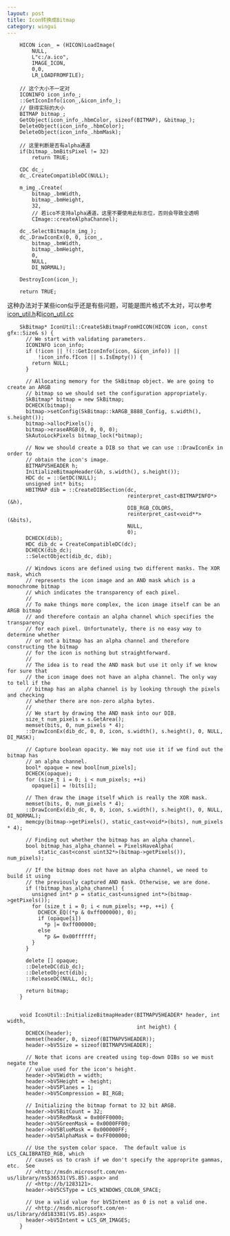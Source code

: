 ```yaml
---
layout: post
title: Icon转换成Bitmap
category: wingui
---
```



        HICON icon_ = (HICON)LoadImage(
            NULL, 
            L"c:/a.ico",
            IMAGE_ICON, 
            0,0,
            LR_LOADFROMFILE); 

        // 这个大小不一定对
        ICONINFO icon_info_;
        ::GetIconInfo(icon_,&icon_info_);
        // 获得实际的大小
        BITMAP bitmap_;
        GetObject(icon_info_.hbmColor, sizeof(BITMAP), &bitmap_);
        DeleteObject(icon_info_.hbmColor);
        DeleteObject(icon_info_.hbmMask);

        // 这里判断是否有alpha通道
        if(bitmap_.bmBitsPixel != 32)
            return TRUE;

        CDC dc_;
        dc_.CreateCompatibleDC(NULL);

        m_img_.Create(
            bitmap_.bmWidth,
            bitmap_.bmHeight,
            32,
            // 若ico不支持alpha通道，这里不要使用此标志位，否则会导致全透明
            CImage::createAlphaChannel);

        dc_.SelectBitmap(m_img_);
        dc_.DrawIconEx(0, 0, icon_,
            bitmap_.bmWidth,
            bitmap_.bmHeight,
            0, 
            NULL,
            DI_NORMAL);
        
        DestroyIcon(icon_);

        return TRUE;

这种办法对于某些icon似乎还是有些问题，可能是图片格式不太对，可以参考[icon_util.h](http://src.chromium.org/chrome/branches/355/src/gfx/icon_util.h)和[icon_util.cc](http://src.chromium.org/chrome/branches/355/src/gfx/icon_util.cc)


        SkBitmap* IconUtil::CreateSkBitmapFromHICON(HICON icon, const gfx::Size& s) {
          // We start with validating parameters.
          ICONINFO icon_info;
          if (!icon || !(::GetIconInfo(icon, &icon_info)) ||
              !icon_info.fIcon || s.IsEmpty()) {
            return NULL;
          }

          // Allocating memory for the SkBitmap object. We are going to create an ARGB
          // bitmap so we should set the configuration appropriately.
          SkBitmap* bitmap = new SkBitmap;
          DCHECK(bitmap);
          bitmap->setConfig(SkBitmap::kARGB_8888_Config, s.width(), s.height());
          bitmap->allocPixels();
          bitmap->eraseARGB(0, 0, 0, 0);
          SkAutoLockPixels bitmap_lock(*bitmap);

          // Now we should create a DIB so that we can use ::DrawIconEx in order to
          // obtain the icon's image.
          BITMAPV5HEADER h;
          InitializeBitmapHeader(&h, s.width(), s.height());
          HDC dc = ::GetDC(NULL);
          unsigned int* bits;
          HBITMAP dib = ::CreateDIBSection(dc,
                                           reinterpret_cast<BITMAPINFO*>(&h),
                                           DIB_RGB_COLORS,
                                           reinterpret_cast<void**>(&bits),
                                           NULL,
                                           0);
          DCHECK(dib);
          HDC dib_dc = CreateCompatibleDC(dc);
          DCHECK(dib_dc);
          ::SelectObject(dib_dc, dib);

          // Windows icons are defined using two different masks. The XOR mask, which
          // represents the icon image and an AND mask which is a monochrome bitmap
          // which indicates the transparency of each pixel.
          //
          // To make things more complex, the icon image itself can be an ARGB bitmap
          // and therefore contain an alpha channel which specifies the transparency
          // for each pixel. Unfortunately, there is no easy way to determine whether
          // or not a bitmap has an alpha channel and therefore constructing the bitmap
          // for the icon is nothing but straightforward.
          //
          // The idea is to read the AND mask but use it only if we know for sure that
          // the icon image does not have an alpha channel. The only way to tell if the
          // bitmap has an alpha channel is by looking through the pixels and checking
          // whether there are non-zero alpha bytes.
          //
          // We start by drawing the AND mask into our DIB.
          size_t num_pixels = s.GetArea();
          memset(bits, 0, num_pixels * 4);
          ::DrawIconEx(dib_dc, 0, 0, icon, s.width(), s.height(), 0, NULL, DI_MASK);

          // Capture boolean opacity. We may not use it if we find out the bitmap has
          // an alpha channel.
          bool* opaque = new bool[num_pixels];
          DCHECK(opaque);
          for (size_t i = 0; i < num_pixels; ++i)
            opaque[i] = !bits[i];

          // Then draw the image itself which is really the XOR mask.
          memset(bits, 0, num_pixels * 4);
          ::DrawIconEx(dib_dc, 0, 0, icon, s.width(), s.height(), 0, NULL, DI_NORMAL);
          memcpy(bitmap->getPixels(), static_cast<void*>(bits), num_pixels * 4);

          // Finding out whether the bitmap has an alpha channel.
          bool bitmap_has_alpha_channel = PixelsHaveAlpha(
              static_cast<const uint32*>(bitmap->getPixels()), num_pixels);

          // If the bitmap does not have an alpha channel, we need to build it using
          // the previously captured AND mask. Otherwise, we are done.
          if (!bitmap_has_alpha_channel) {
            unsigned int* p = static_cast<unsigned int*>(bitmap->getPixels());
            for (size_t i = 0; i < num_pixels; ++p, ++i) {
              DCHECK_EQ((*p & 0xff000000), 0);
              if (opaque[i])
                *p |= 0xff000000;
              else
                *p &= 0x00ffffff;
            }
          }

          delete [] opaque;
          ::DeleteDC(dib_dc);
          ::DeleteObject(dib);
          ::ReleaseDC(NULL, dc);

          return bitmap;
        }
        
        
        void IconUtil::InitializeBitmapHeader(BITMAPV5HEADER* header, int width,
                                              int height) {
          DCHECK(header);
          memset(header, 0, sizeof(BITMAPV5HEADER));
          header->bV5Size = sizeof(BITMAPV5HEADER);

          // Note that icons are created using top-down DIBs so we must negate the
          // value used for the icon's height.
          header->bV5Width = width;
          header->bV5Height = -height;
          header->bV5Planes = 1;
          header->bV5Compression = BI_RGB;

          // Initializing the bitmap format to 32 bit ARGB.
          header->bV5BitCount = 32;
          header->bV5RedMask = 0x00FF0000;
          header->bV5GreenMask = 0x0000FF00;
          header->bV5BlueMask = 0x000000FF;
          header->bV5AlphaMask = 0xFF000000;

          // Use the system color space.  The default value is LCS_CALIBRATED_RGB, which
          // causes us to crash if we don't specify the approprite gammas, etc.  See
          // <http://msdn.microsoft.com/en-us/library/ms536531(VS.85).aspx> and
          // <http://b/1283121>.
          header->bV5CSType = LCS_WINDOWS_COLOR_SPACE;

          // Use a valid value for bV5Intent as 0 is not a valid one.
          // <http://msdn.microsoft.com/en-us/library/dd183381(VS.85).aspx>
          header->bV5Intent = LCS_GM_IMAGES;
        }